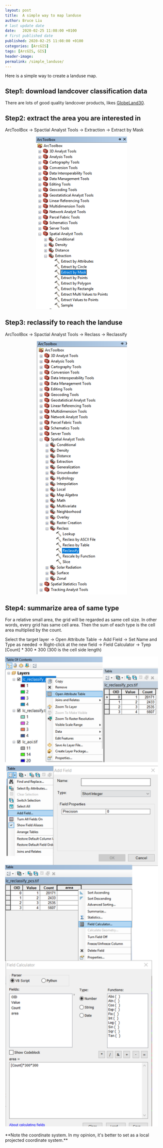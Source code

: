 ```yaml
---
layout: post
title:  A simple way to map landuse
author: Bruce Liu
# last update date
date:   2020-02-25 11:08:00 +0100
# first published date
published: 2020-02-25 11:08:00 +0100
categories: [ArcGIS]
tags: [ArcGIS, GIS]
header-image: 
permalink: /simple_landuse/
---
```

Here is a simple way to create a landuse map.
<!--the above is the excerpt-->
<!--more-->
<!--the following is the text-->
## Step1: download landcover classification data

There are lots of good quality landcover products, likes [GlobeLand30](http://www.globallandcover.com/).

## Step2: extract the area you are interested in

ArcToolBox -> Spactial Analyst Tools -> Extraction -> Extract by Mask

<div align="center"><img width="300" src="/assets/pics/simplelanduse01.png"/></div>

## Step3: reclassify to reach the landuse

ArcToolBox -> Spactial Analyst Tools -> Reclass -> Reclassify

<div align="center"><img width="300" src="/assets/pics/simplelanduse02.png"/></div>

## Step4: summarize area of same type

For a relative small area, the grid will be regarded as same cell size. In other words, every grid has same cell area. Then the sum of each type is the cell area multiplied by the count.

Select the target layer -> Open Attribute Table -> Add Field -> Set Name and Type as needed -> Right-click at the new field -> Field Calculator -> Tyep [Count] * 300 * 300 (300 is the cell side length)

<div align="center"><img width="570" src="/assets/pics/simplelanduse03.png"/></div>

<br>
**Note the coordinate system. In my opinion, it's better to set as a local projected coordinate system.**

